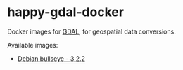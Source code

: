 # happy-gdal-docker
Docker images for [GDAL](https://gdal.org/), for geospatial data conversions.

Available images:

* [Debian bullseye - 3.2.2](bullseye-3.2.2)
